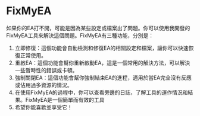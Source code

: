 # FixMyEA
如果你的EA打不開，可能是因為某些設定或檔案出了問題。你可以使用我開發的FixMyEA工具來解決這個問題。FixMyEA有三種功能，分別是：

1. 立即修復：這個功能會自動檢測和修復EA的相關設定和檔案，讓你可以快速恢復正常使用。
2. 重啟EA：這個功能會幫你重新啟動EA，這是一個常用的解決方法，可以解決一些暫時性的錯誤或卡頓。
3. 強制關閉EA：這個功能會幫你強制結束EA的進程，適用於當EA完全沒有反應或佔用過多資源的情況。
4. 在使用FixMyEA的過程中，你可以查看旁邊的日誌，了解工具的運作情況和結果。FixMyEA是一個簡單而有效的工具
5. 希望你能喜歡並享受它！
